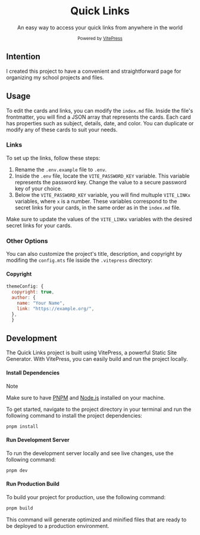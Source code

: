 <div align="center">
  <h1>Quick Links</h1>
  <p>An easy way to access your quick links from anywhere in the world</p>
  <small>Powered by <a href="https://vitepress.dev">VitePress</a></small>
</div>

## Intention

I created this project to have a convenient and straightforward page for organizing my school projects and files.

## Usage

To edit the cards and links, you can modify the `index.md` file. Inside the file's frontmatter, you will find a JSON array that represents the cards. Each card has properties such as subject, details, date, and color. You can duplicate or modify any of these cards to suit your needs.

### Links

To set up the links, follow these steps:

1. Rename the `.env.example` file to `.env`.
2. Inside the `.env` file, locate the `VITE_PASSWORD_KEY` variable. This variable represents the password key. Change the value to a secure password key of your choice.
3. Below the `VITE_PASSWORD_KEY` variable, you will find multuple `VITE_LINKx` variables, where `x` is a number. These variables correspond to the secret links for your cards, in the same order as in the `index.md` file.

Make sure to update the values of the `VITE_LINKx` variables with the desired secret links for your cards.

### Other Options

You can also customize the project's title, description, and copyright by modifing the `config.mts` file isside the `.vitepress` directory:

#### Copyright
  
```javascript
themeConfig: {
  copyright: true,
  author: {
    name: "Your Name",
    link: "https://example.org/",
  },
  }
```

## Development

The Quick Links project is built using VitePress, a powerful Static Site Generator. With VitePress, you can easily build and run the project locally.

#### Install Dependencies

> [!NOTE]
> Make sure to have [PNPM](https://pnpm.io) and [Node.js](https://nodejs.org) installed on your machine.

To get started, navigate to the project directory in your terminal and run the following command to install the project dependencies:

```bash
pnpm install
```

#### Run Development Server

To run the development server locally and see live changes, use the following command:

```bash
pnpm dev
```

#### Run Production Build

To build your project for production, use the following command:

```bash
pnpm build
```

This command will generate optimized and minified files that are ready to be deployed to a production environment.
